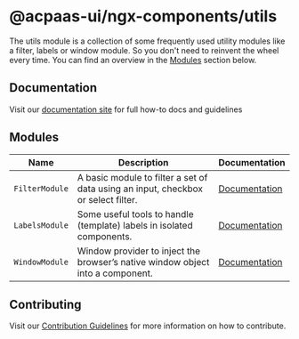 # @acpaas-ui/ngx-components/utils

The utils module is a collection of some frequently used utility modules like a filter, labels or window module. So you don't need to reinvent the wheel every time.
You can find an overview in the [Modules](#modules) section below.

## Documentation

Visit our [documentation site](https://acpaas-ui.digipolis.be/) for full how-to docs and guidelines

## <a name="modules"></a>Modules

| Name         | Description | Documentation |
| -----------  | ------ | -------------------------- |
| `FilterModule` | A basic module to filter a set of data using an input, checkbox or select filter. | [Documentation](./src/filter/README.md) |
| `LabelsModule` | Some useful tools to handle (template) labels in isolated components. | [Documentation](./src/labels/README.md) |
| `WindowModule` | Window provider to inject the browser’s native window object into a component. | [Documentation](./src/window/README.md) |

## Contributing

Visit our [Contribution Guidelines](../../CONTRIBUTING.md) for more information on how to contribute.
